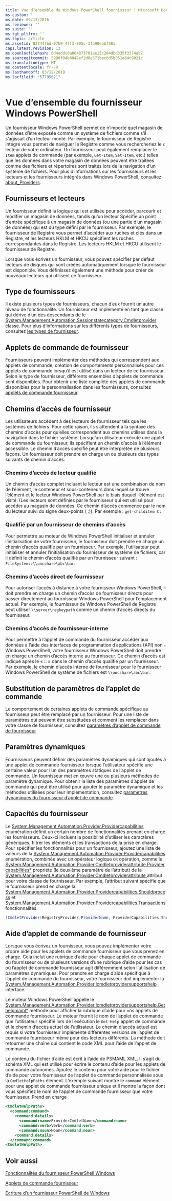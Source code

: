 ```yaml
---
title: Vue d’ensemble de Windows PowerShell fournisseur | Microsoft Docs
ms.custom: ''
ms.date: 09/13/2016
ms.reviewer: ''
ms.suite: ''
ms.tgt_pltfrm: ''
ms.topic: article
ms.assetid: 82244fbd-07b9-47f3-805c-3fb90ebbf58a
caps.latest.revision: 13
ms.openlocfilehash: 0d4addc0a064873701ae15c204dbd335f3374ab7
ms.sourcegitcommit: 5990f04b8042ef2d8e571bec6d5b051e64c9921c
ms.translationtype: MT
ms.contentlocale: fr-FR
ms.lasthandoff: 03/12/2019
ms.locfileid: "57795621"
---
```

# <a name="windows-powershell-provider-overview"></a>Vue d’ensemble du fournisseur Windows PowerShell

Un fournisseur Windows PowerShell permet de n’importe quel magasin de données d’être exposée comme un système de fichiers comme s’il s’agissait d’un lecteur monté. Par exemple, le fournisseur de Registre intégré vous permet de naviguer le Registre comme vous rechercheriez le `c` lecteur de votre ordinateur. Un fournisseur peut également remplacer le `Item` applets de commande (par exemple, `Get-Item`, `Set-Item`, etc.) telles que les données dans votre magasin de données peuvent être traitées comme des fichiers et répertoires sont traités lors de la navigation d’un système de fichiers. Pour plus d’informations sur les fournisseurs et les lecteurs et les fournisseurs intégrés dans Windows PowerShell, consultez [about_Providers](/powershell/module/microsoft.powershell.core/about/about_providers).

## <a name="providers-and-drives"></a>Fournisseurs et lecteurs

Un fournisseur définit la logique qui est utilisée pour accéder, parcourir et modifier un magasin de données, tandis qu’un lecteur Spécifie un point d’entrée spécifique à un magasin de données (ou une partie d’un magasin de données) qui est du type défini par le fournisseur. Par exemple, le fournisseur de Registre vous permet d’accéder aux ruches et clés dans un Registre, et les lecteurs HKLM et HKCU spécifient les ruches correspondantes dans le Registre. Les lecteurs HKLM et HKCU utilisent le fournisseur de Registre.

Lorsque vous écrivez un fournisseur, vous pouvez spécifier par défaut lecteurs de disques qui sont créées automatiquement lorsque le fournisseur est disponible. Vous définissez également une méthode pour créer de nouveaux lecteurs qui utilisent ce fournisseur.

## <a name="type-of-providers"></a>Type de fournisseurs

Il existe plusieurs types de fournisseurs, chacun d’eux fournit un autre niveau de fonctionnalité. Un fournisseur est implémenté en tant que classe qui dérive d’un des descendants de le [System.Management.Automation.Sessionstatecategory.Cmdletprovider](/dotnet/api/System.Management.Automation.SessionStateCategory.CmdletProvider) classe. Pour plus d’informations sur les différents types de fournisseurs, consultez [les types de fournisseur](./provider-types.md).

## <a name="provider-cmdlets"></a>Applets de commande de fournisseur

Fournisseurs peuvent implémenter des méthodes qui correspondent aux applets de commande, création de comportements personnalisés pour ces applets de commande lorsqu’il est utilisé dans un lecteur de ce fournisseur. Selon le type de fournisseur, différents ensembles d’applets de commande sont disponibles. Pour obtenir une liste complète des applets de commande disponibles pour la personnalisation dans les fournisseurs, consultez [applets de commande fournisseur](./provider-cmdlets.md).

## <a name="provider-paths"></a>Chemins d’accès de fournisseur

Les utilisateurs accèdent à des lecteurs de fournisseur tels que les systèmes de fichiers. Pour cette raison, ils s’attendent à la syntaxe des chemins d’accès pour qu’elles correspondent aux chemins utilisés dans la navigation dans le fichier système. Lorsqu’un utilisateur exécute une applet de commande du fournisseur, ils spécifient un chemin d’accès à l’élément accessible. Le chemin d’accès spécifié peut être interprétée de plusieurs façons. Un fournisseur doit prendre en charge un ou plusieurs des types suivants de chemin d’accès.

### <a name="drive-qualified-paths"></a>Chemins d’accès de lecteur qualifié

Un chemin d’accès complet incluant le lecteur est une combinaison de nom de l’élément, le conteneur et sous-conteneurs dans lequel se trouve l’élément et le lecteur Windows PowerShell par le biais duquel l’élément est visité. (Les lecteurs sont définies par le fournisseur qui est utilisé pour accéder au magasin de données. Ce chemin d’accès commence par le nom du lecteur suivi du signe deux-points ( :)). Par exemple : `get-childitem C:`

### <a name="provider-qualified-paths"></a>Qualifié par un fournisseur de chemins d’accès

Pour permettre au moteur de Windows PowerShell initialiser et annuler l’initialisation de votre fournisseur, le fournisseur doit prendre en charge un chemin d’accès qualifié par un fournisseur. Par exemple, l’utilisateur peut initialiser et annuler l’initialisation du fournisseur de système de fichiers, car il définit le chemin d’accès qualifié par un fournisseur suivant : `FileSystem::\\uncshare\abc\bar`.

### <a name="provider-direct-paths"></a>Chemins d’accès direct de fournisseur

Pour autoriser l’accès à distance à votre fournisseur Windows PowerShell, il doit prendre en charge un chemin d’accès de fournisseur directs pour passer directement au fournisseur Windows PowerShell pour l’emplacement actuel. Par exemple, le fournisseur de Windows PowerShell de Registre peut utiliser `\\server\regkeypath` comme un chemin d’accès directs du fournisseur.

### <a name="provider-internal-paths"></a>Chemins d’accès de fournisseur-interne

Pour permettre à l’applet de commande du fournisseur accéder aux données à l’aide des interfaces de programmation d’applications (API) non - Windows PowerShell, votre fournisseur Windows PowerShell doit prendre en charge un chemin d’accès interne au fournisseur. Ce chemin d’accès est indiqué après le « :: » dans le chemin d’accès qualifié par un fournisseur. Par exemple, le chemin d’accès interne de fournisseur pour le fournisseur Windows PowerShell de système de fichiers est `\\uncshare\abc\bar`.

## <a name="overriding-cmdlet-parameters"></a>Substitution de paramètres de l’applet de commande

Le comportement de certaines applets de commande spécifique au fournisseur peut être remplacé par un fournisseur. Pour une liste de paramètres qui peuvent être substituées et comment les remplacer dans votre classe de fournisseur, consultez [paramètres d’applet de commande de fournisseur](./provider-cmdlet-parameters.md)

## <a name="dynamic-parameters"></a>Paramètres dynamiques

Fournisseurs peuvent définir des paramètres dynamiques qui sont ajoutés à une applet de commande fournisseur lorsque l’utilisateur spécifie une certaine valeur pour l’un des paramètres statiques de l’applet de commande. Un fournisseur met en œuvre une ou plusieurs méthodes de paramètre dynamique. Pour obtenir la liste des paramètres d’applet de commande qui peut être utilisé pour ajouter le paramètre dynamique et les méthodes utilisées pour leur implémentation, consultez [paramètres dynamiques du fournisseur d’applet de commande](./provider-cmdlet-dynamic-parameters.md).

## <a name="provider-capabilities"></a>Capacités du fournisseur

Le [System.Management.Automation.Provider.Providercapabilities](/dotnet/api/System.Management.Automation.Provider.ProviderCapabilities) énumération définit un certain nombre de fonctionnalités prenant en charge les fournisseurs. Ceux-ci incluent la possibilité d’utiliser les caractères génériques, filtrer les éléments et les transactions de la prise en charge. Pour spécifier les fonctionnalités pour un fournisseur, ajoutez une liste de valeurs de la [System.Management.Automation.Provider.Providercapabilities](/dotnet/api/System.Management.Automation.Provider.ProviderCapabilities) énumération, combinée avec un opérateur logique `OR` opération, comme le [ System.Management.Automation.Provider.Cmdletproviderattribute.Providercapabilities*](/dotnet/api/System.Management.Automation.Provider.CmdletProviderAttribute.ProviderCapabilities) propriété (le deuxième paramètre de l’attribut) de la [System.Management.Automation.Provider.Cmdletproviderattribute ](/dotnet/api/System.Management.Automation.Provider.CmdletProviderAttribute) attribut pour votre classe de fournisseur. Par exemple, l’attribut suivant spécifie que le fournisseur prend en charge la [System.Management.Automation.Provider.Providercapabilities.Shouldprocess](/dotnet/api/System.Management.Automation.Provider.ProviderCapabilities.ShouldProcess) et [ System.Management.Automation.Provider.Providercapabilities.Transactions](/dotnet/api/System.Management.Automation.Provider.ProviderCapabilities.Transactions) fonctionnalités.

```csharp
[CmdletProvider(RegistryProvider.ProviderName, ProviderCapabilities.ShouldProcess | ProviderCapabilities.Transactions)]

```

## <a name="provider-cmdlet-help"></a>Aide d’applet de commande de fournisseur

Lorsque vous écrivez un fournisseur, vous pouvez implémenter votre propre aide pour les applets de commande fournisseur que vous prenez en charge. Cela inclut une rubrique d’aide pour chaque applet de commande du fournisseur ou de plusieurs versions d’une rubrique d’aide pour les cas où l’applet de commande fournisseur agit différemment selon l’utilisation de paramètres dynamiques. Pour prendre en charge d’aide spécifique à l’applet de commande du fournisseur, votre fournisseur doit implémenter la [System.Management.Automation.Provider.Icmdletprovidersupportshelp](/dotnet/api/System.Management.Automation.Provider.ICmdletProviderSupportsHelp) interface.

Le moteur Windows PowerShell appelle le [System.Management.Automation.Provider.Icmdletprovidersupportshelp.Gethelpmaml*](/dotnet/api/System.Management.Automation.Provider.ICmdletProviderSupportsHelp.GetHelpMaml) méthode pour afficher la rubrique d’aide pour vos applets de commande fournisseur. Le moteur fournit le nom de l’applet de commande que l’utilisateur spécifié lors de l’exécution le `Get-Help` applet de commande et le chemin d’accès actuel de l’utilisateur. Le chemin d’accès actuel est requis si votre fournisseur implémente différentes versions de l’applet de commande fournisseur même pour des lecteurs différents. La méthode doit retourner une chaîne qui contient le code XML pour l’aide de l’applet de commande.

Le contenu du fichier d’aide est écrit à l’aide de PSMAML XML. Il s’agit du schéma XML qui est utilisé pour écrire le contenu d’aide pour les applets de commande autonomes. Ajoutez le contenu pour votre aide pour le fichier d’aide pour votre fournisseur de l’applet de commande personnalisée sous la `CmdletHelpPaths` élément. L’exemple suivant montre le `command` élément pour une applet de commande fournisseur unique et il montre la façon dont vous spécifiez le nom de l’applet de commande fournisseur que votre fournisseur. Prend en charge

```xml
<CmdletHelpPaths>
  <command:command>
    <command:details>
      <command:name>ProviderCmdletName</command:name>
      <command:verb>Verb</command:verb>
      <command:noun>Noun</command:noun>
    <command:details>
  </command:command>
<CmdletHelpPath>
```

## <a name="see-also"></a>Voir aussi

[Fonctionnalités du fournisseur PowerShell Windows](./provider-types.md)

[Applets de commande fournisseur](./provider-cmdlets.md)

[Écriture d’un fournisseur PowerShell de Windows](./writing-a-windows-powershell-provider.md)